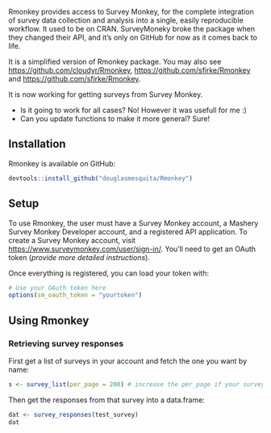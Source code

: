 <!-- README.md is generated from README.Rmd. Please edit that file -->

Rmonkey provides access to Survey Monkey, for the complete integration
of survey data collection and analysis into a single, easily
reproducible workflow. It used to be on CRAN. SurveyMoneky broke the
package when they changed their API, and it’s only on GitHub for now as
it comes back to life.

It is a simplified version of Rmonkey package. You may also see
<a href="https://github.com/cloudyr/Rmonkey" class="uri">https://github.com/cloudyr/Rmonkey</a>,
<a href="https://github.com/sfirke/Rmonkey" class="uri">https://github.com/sfirke/Rmonkey</a>
and
<a href="https://github.com/sfirke/Rmonkey" class="uri">https://github.com/sfirke/Rmonkey</a>.

It is now working for getting surveys from Survey Monkey.

-   Is it going to work for all cases? No! However it was usefull for me
    :)
-   Can you update functions to make it more general? Sure!

Installation
------------

Rmonkey is available on GitHub:

``` r
devtools::install_github("douglasmesquita/Rmonkey")
```

Setup
-----

To use Rmonkey, the user must have a Survey Monkey account, a Mashery
Survey Monkey Developer account, and a registered API application. To
create a Survey Monkey account, visit
<a href="https://www.surveymonkey.com/user/sign-in/" class="uri">https://www.surveymonkey.com/user/sign-in/</a>.
You’ll need to get an OAuth token (*provide more detailed
instructions*).

Once everything is registered, you can load your token with:

``` r
# Use your OAuth token here
options(sm_oauth_token = "yourtoken")
```

Using Rmonkey
-------------

### Retrieving survey responses

First get a list of surveys in your account and fetch the one you want
by name:

``` r
s <- survey_list(per_page = 200) # increase the per_page if your survey is really old and you give a lot of surveys
```

Then get the responses from that survey into a data.frame:

``` r
dat <- survey_responses(test_survey)
dat
```
